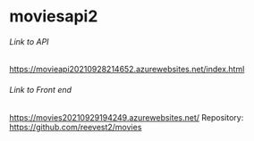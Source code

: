 # moviesapi2

###### Link to API
https://movieapi20210928214652.azurewebsites.net/index.html

###### Link to Front end
https://movies20210929194249.azurewebsites.net/
Repository: https://github.com/reevest2/movies
